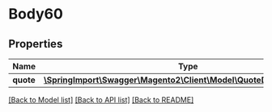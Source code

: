 # Body60

## Properties
Name | Type | Description | Notes
------------ | ------------- | ------------- | -------------
**quote** | [**\SpringImport\Swagger\Magento2\Client\Model\QuoteDataCartInterface**](QuoteDataCartInterface.md) |  | 

[[Back to Model list]](../README.md#documentation-for-models) [[Back to API list]](../README.md#documentation-for-api-endpoints) [[Back to README]](../README.md)


